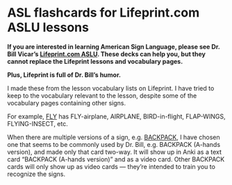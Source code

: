 # ASL flashcards for Lifeprint.com ASLU lessons

**If you are interested in learning American Sign Language, please see Dr. Bill
Vicar’s [Lifeprint.com ASLU][LP]. These decks can help you, but they cannot
replace the Lifeprint lessons and vocabulary pages.**

**Plus, Lifeprint is full of Dr. Bill’s humor.**

I made these from the lesson vocabulary lists on Lifeprint. I have tried to keep
to the vocabulary relevant to the lesson, despite some of the vocabulary pages
containing other signs.

For example, [FLY] has FLY-airplane, AIRPLANE, BIRD-in-flight, FLAP-WINGS,
FLYING-INSECT, etc.

When there are multiple versions of a sign, e.g. [BACKPACK], I have chosen one
that seems to be commonly used by Dr. Bill, e.g. BACKPACK (A-hands version), and
made only that card two-way. It will show up in Anki as a text card “BACKPACK
(A-hands version)” and as a video card. Other BACKPACK cards will only show up
as video cards — they’re intended to train you to recognize the signs.

[LP]: https://www.lifeprint.com
[FLY]: https://www.lifeprint.com/asl101/pages-signs/f/fly.htm
[BACKPACK]: https://www.lifeprint.com/asl101/pages-signs/b/backpack.htm
